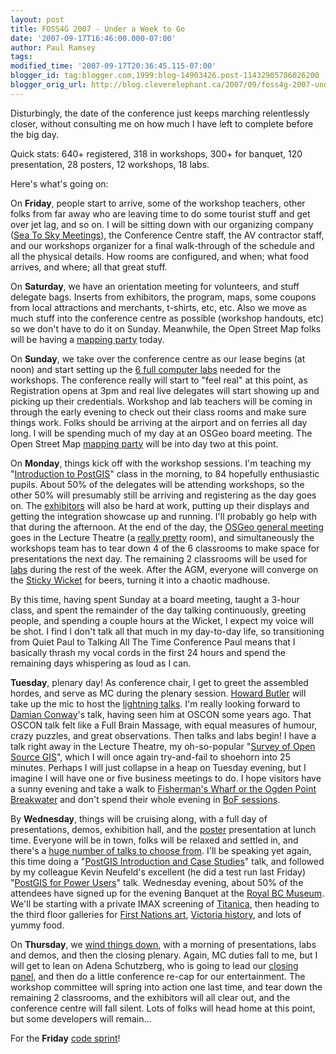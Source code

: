 ```yaml
---
layout: post
title: FOSS4G 2007 - Under a Week to Go
date: '2007-09-17T16:46:00.000-07:00'
author: Paul Ramsey
tags: 
modified_time: '2007-09-17T20:36:45.115-07:00'
blogger_id: tag:blogger.com,1999:blog-14903426.post-11432905786026200
blogger_orig_url: http://blog.cleverelephant.ca/2007/09/foss4g-2007-under-week-to-go.html
---
```


Disturbingly, the date of the conference just keeps marching relentlessly closer, without consulting me on how much I have left to complete before the big day.

Quick stats: 640+ registered, 318 in workshops, 300+ for banquet, 120 presentation, 28 posters, 12 workshops, 18 labs.

Here's what's going on:

On <span style="font-weight:bold;">Friday</span>, people start to arrive, some of the workshop teachers, other folks from far away who are leaving time to do some tourist stuff and get over jet lag, and so on. I will be sitting down with our organizing company ([Sea To Sky Meetings](http://www.seatoskymeetings.com/)), the Conference Centre staff, the AV contractor staff, and our workshops organizer for a final walk-through of the schedule and all the physical details. How rooms are configured, and when; what food arrives, and where; all that great stuff.

On <span style="font-weight:bold;">Saturday</span>, we have an orientation meeting for volunteers, and stuff delegate bags.  Inserts from exhibitors, the program, maps, some coupons from local attractions and merchants, t-shirts, etc, etc.  Also we move as much stuff into the conference centre as possible (workshop handouts, etc) so we don't have to do it on Sunday.  Meanwhile, the Open Street Map folks will be having a [mapping party](http://wiki.openstreetmap.org/index.php/Victoria_mapping_party) today.

On <span style="font-weight:bold;">Sunday</span>, we take over the conference centre as our lease begins (at noon) and start setting up the [6 full computer labs](http://2007.foss4g.org/program_overview/monday/) needed for the workshops.  The conference really will start to "feel real" at this point, as Registration opens at 3pm and real live delegates will start showing up and picking up their credentials.  Workshop and lab teachers will be coming in through the early evening to check out their class rooms and make sure things work.  Folks should be arriving at the airport and on ferries all day long.  I will be spending much of my day at an OSGeo board meeting.  The Open Street Map [mapping party](http://wiki.openstreetmap.org/index.php/Victoria_mapping_party) will be into day two at this point.

On <span style="font-weight:bold;">Monday</span>, things kick off with the workshop sessions. I'm teaching my "[Introduction to PostGIS](http://2007.foss4g.org/workshops/W-04/)" class in the morning, to 84 hopefully enthusiastic pupils.  About 50% of the delegates will be attending workshops, so the other 50% will presumably still be arriving and registering as the day goes on.  The [exhibitors](http://2007.foss4g.org/exhibition/) will also be hard at work, putting up their displays and getting the integration showcase up and running.  I'll probably go help with that during the afternoon.  At the end of the day, the [OSGeo general meeting](http://wiki.osgeo.org/index.php/AGM_2007) goes in the Lecture Theatre (a [really pretty](http://victoriaconference.com/tour_theatre.php) room), and simultaneously the workshops team has to tear down 4 of the 6 classrooms to make space for presentations the next day.  The remaining 2 classrooms will be used for [labs](http://2007.foss4g.org/labs/) during the rest of the week.  After the AGM, everyone will converge on the [Sticky Wicket](http://2007.foss4g.org/events/) for beers, turning it into a chaotic madhouse.

By this time, having spent Sunday at a board meeting, taught a 3-hour class, and spent the remainder of the day talking continuously, greeting people, and spending a couple hours at the Wicket, I expect my voice will be shot.  I find I don't talk all that much in my day-to-day life, so transitioning from Quiet Paul to Talking All The Time Conference Paul means that I basically thrash my vocal cords in the first 24 hours and spend the remaining days whispering as loud as I can.

<span style="font-weight:bold;">Tuesday</span>, plenary day! As conference chair, I get to greet the assembled hordes, and serve as MC during the plenary session. [Howard Butler](http://www.hobu.net) will take up the mic to host the [lightning talks](http://2007.foss4g.org/plenaries/#lightning).  I'm really looking forward to [Damian Conway](http://2007.foss4g.org/plenaries/#damianconway)'s talk, having seen him at OSCON some years ago. That OSCON talk felt like a Full Brain Massage, with equal measures of humour, crazy puzzles, and great observations. Then talks and labs begin! I have a talk right away in the Lecture Theatre, my oh-so-popular "[Survey of Open Source GIS](http://2007.foss4g.org/presentations/view.php?abstract_id=136)", which I will once again try-and-fail to shoehorn into 25 minutes. Perhaps I will just collapse in a heap on Tuesday evening, but I imagine I will have one or five business meetings to do. I hope visitors have a sunny evening and take a walk to [Fisherman's Wharf or the Ogden Point Breakwater](http://wiki.osgeo.org/index.php/FOSS4G2007_Tourism#Must-see_places.2C_features.2C_etc.) and don't spend their whole evening in [BoF sessions](http://wiki.osgeo.org/index.php/FOSS4G2007_BOF_Sessions).

By <span style="font-weight:bold;">Wednesday</span>, things will be cruising along, with a full day of presentations, demos, exhibition hall, and the [poster](http://2007.foss4g.org/presentations/posters/) presentation at lunch time.  Everyone will be in town, folks will be relaxed and settled in, and there's a [huge number of talks to choose from](http://2007.foss4g.org/program_overview/wednesday/).  I'll be speaking yet again, this time doing a "[PostGIS Introduction and Case Studies](http://2007.foss4g.org/presentations/view.php?abstract_id=113)" talk, and followed by my colleague Kevin Neufeld's excellent (he did a test run last Friday) "[PostGIS for Power Users](http://2007.foss4g.org/presentations/view.php?abstract_id=117)" talk.  Wednesday evening, about 50% of the attendees have signed up for the evening Banquet at the [Royal BC Museum](http://www.royalbcmuseum.bc.ca/). We'll be starting with a private IMAX screening of [Titanica](http://www.imaxvictoria.com/titanica/), then heading to the third floor galleries for [First Nations art](http://www.royalbcmuseum.bc.ca/First_People_Gall/default.aspx), [Victoria history](http://www.royalbcmuseum.bc.ca/Mod_Hist_Gall/default.aspx), and lots of yummy food.

On <span style="font-weight:bold;">Thursday</span>, we [wind things down](http://2007.foss4g.org/program_overview/thursday/), with a morning of presentations, labs and demos, and then the closing plenary.  Again, MC duties fall to me, but I will get to lean on Adena Schutzberg, who is going to lead our [closing panel](http://2007.foss4g.org/plenaries/#panel), and then do a little conference re-cap for our entertainment.  The workshop committee will spring into action one last time, and tear down the remaining 2 classrooms, and the exhibitors will all clear out, and the conference centre will fall silent.  Lots of folks will head home at this point, but some developers will remain...

For the <span style="font-weight:bold;">Friday</span> [code sprint](http://2007.foss4g.org/code_sprint/)!